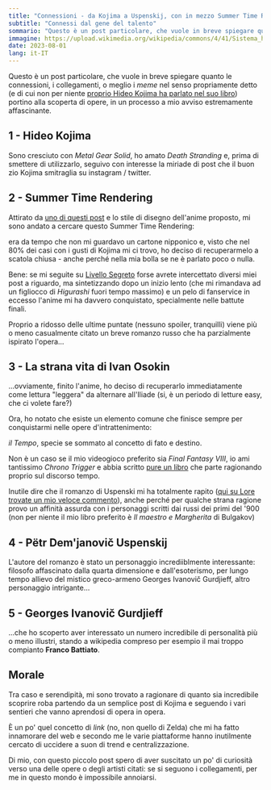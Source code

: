 ```yaml
---
title: "Connessioni - da Kojima a Uspenskij, con in mezzo Summer Time Rendering"
subtitle: "Connessi dal gene del talento"
sommario: "Questo è un post particolare, che vuole in breve spiegare quanto le connessioni, i collegamenti, o meglio i meme nel senso propriamente detto (e di cui non per niente proprio Hideo Kojima ha parlato nel suo libro)..."
immagine: https://upload.wikimedia.org/wikipedia/commons/4/41/Sistema_hipertextual.jpg
date: 2023-08-01
lang: it-IT
---
```


Questo è un post particolare, che vuole in breve spiegare quanto le connessioni, i collegamenti, o meglio i _meme_ nel senso propriamente detto (e di cui non per niente [proprio Hideo Kojima ha parlato nel suo libro](https://amzn.to/3rRcPn1)) portino alla scoperta di opere, in un processo a mio avviso estremamente affascinante.

## 1 - Hideo Kojima

Sono cresciuto con _Metal Gear Solid_, ho amato _Death Stranding_ e, prima di smettere di utilizzarlo, seguivo con interesse la miriade di post che il buon zio Kojima smitraglia su instagram / twitter.

## 2 - Summer Time Rendering 

Attirato da [uno di questi post](https://www.instagram.com/p/CryIhBgSPMP/) e lo stile di disegno dell'anime proposto, mi sono andato a cercare questo Summer Time Rendering: 

era da tempo che non mi guardavo un cartone nipponico e, visto che nel 80% dei casi con i gusti di Kojima mi ci trovo, ho deciso di recuperarmelo a scatola chiusa - anche perché nella mia bolla se ne è parlato poco o nulla.

Bene: se mi seguite su [Livello Segreto](https://livellosegreto.it/@xabacadabra) forse avrete intercettato diversi miei post a riguardo, ma sintetizzando dopo un inizio lento (che mi rimandava ad un figliocco di _Higurashi_ fuori tempo massimo) e un pelo di fanservice in eccesso l'anime mi ha davvero conquistato, specialmente nelle battute finali.

Proprio a ridosso delle ultime puntate (nessuno spoiler, tranquilli) viene più o meno casualmente citato un breve romanzo russo che ha parzialmente ispirato l'opera...

## 3 - La strana vita di Ivan Osokin 

...ovviamente, finito l'anime, ho deciso di recuperarlo immediatamente come lettura "leggera" da alternare all'Iliade (si, è un periodo di letture easy, che ci volete fare?)

Ora, ho notato che esiste un elemento comune che finisce sempre per conquistarmi nelle opere d'intrattenimento: 

_il Tempo_, specie se sommato al concetto di fato e destino. 

Non è un caso se il mio videogioco preferito sia _Final Fantasy VIII_, io ami tantissimo _Chrono Trigger_ e abbia scritto [pure un libro](/projects/giochi-troppo) che parte ragionando proprio sul discorso tempo.

Inutile dire che il romanzo di Uspenski mi ha totalmente rapito ([qui su Lore trovate un mio veloce commento](https://lore.livellosegreto.it/user/xabacadabra/comment/17112#anchor-17112)), anche perché per qualche strana ragione provo un affinità assurda con i personaggi scritti dai russi dei primi del '900 (non per niente il mio libro preferito è _Il maestro e Margherita_ di Bulgakov)

## 4 - Pëtr Dem'janovič Uspenskij

L'autore del romanzo è stato un personaggio incrediiblmente interessante: filosofo affascinato dalla quarta dimensione e dall'esoterismo, per lungo tempo allievo del mistico greco-armeno Georges Ivanovič Gurdjieff, altro personaggio intrigante...

## 5 - Georges Ivanovič Gurdjieff

...che ho scoperto aver interessato un numero incredibile di personalità più o meno illustri, stando a wikipedia compreso per esempio il mai troppo compianto **Franco Battiato**.

## Morale

Tra caso e serendipità, mi sono trovato a ragionare di quanto sia incredibile scoprire roba partendo da un semplice post di Kojima e seguendo i vari sentieri che vanno aprendosi di opera in opera.

È un po' quel concetto di _link_ (no, non quello di Zelda) che mi ha fatto innamorare del web e secondo me le varie piattaforme hanno inutilmente cercato di uccidere a suon di trend e centralizzazione.

Di mio, con questo piccolo post spero di aver suscitato un po' di curiosità verso una delle opere o degli artisti citati: se si seguono i collegamenti, per me in questo mondo è impossibile annoiarsi. 